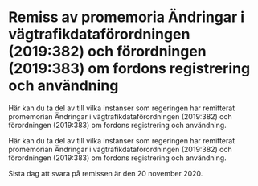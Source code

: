 # Remiss av promemoria Ändringar i vägtrafikdataförordningen (2019:382) och förordningen (2019:383) om fordons registrering och användning

Här kan du ta del av till vilka instanser som regeringen har remitterat promemorian Ändringar i vägtrafikdataförordningen (2019:382) och förordningen (2019:383) om fordons registrering och användning.

Här kan du ta del av till vilka instanser som regeringen har remitterat promemorian Ändringar i vägtrafikdataförordningen (2019:382) och förordningen (2019:383) om fordons registrering och användning.

Sista dag att svara på remissen är den 20 november 2020.
